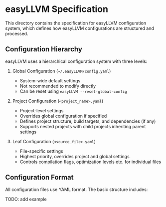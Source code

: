 # easyLLVM Specification

This directory contains the specification for easyLLVM configuration system, which defines how easyLLVM configurations are structured and processed.

## Configuration Hierarchy

easyLLVM uses a hierarchical configuration system with three levels:

1. Global Configuration (`~/.easyLLVM/config.yaml`)
   - System-wide default settings
   - Not recommended to modify directly
   - Can be reset using `easyLLVM --reset-global-config`

2. Project Configuration (`<project_name>.yaml`) 
   - Project-level settings
   - Overrides global configuration if specified
   - Defines project structure, build targets, and dependencies (if any)
   - Supports nested projects with child projects inheriting parent settings

3. Leaf Configuration (`<source_file>.yaml`)
   - File-specific settings
   - Highest priority, overrides project and global settings
   - Controls compilation flags, optimization levels etc. for individual files

## Configuration Format

All configuration files use YAML format. The basic structure includes:

TODO: add example
